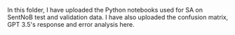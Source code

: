 In this folder, I have uploaded the Python notebooks used for SA on SentNoB test and validation data. I have also uploaded the confusion matrix, GPT 3.5's response and error analysis here. 

